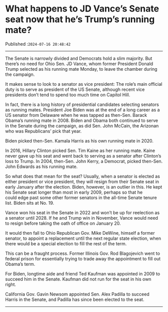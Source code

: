 # What happens to JD Vance’s Senate seat now that he’s Trump’s running mate?

Published :`2024-07-16 20:48:42`

---

The Senate is narrowly divided and Democrats hold a slim majority. But there’s no need for Ohio Sen. JD Vance, whom former President Donald Trump selected as his running mate Monday, to leave the chamber during the campaign.

It makes sense to look to a senator as vice president: The role’s main official duty is to serve as president of the US Senate, although recent vice presidents don’t tend to spend too much time on Capitol Hill.

In fact, there is a long history of presidential candidates selecting senators as running mates. President Joe Biden was at the end of a long career as a US senator from Delaware when he was tapped as then-Sen. Barack Obama’s running mate in 2008. Biden and Obama both continued to serve in the Senate during the campaign, as did Sen. John McCain, the Arizonan who was Republicans’ pick that year.

Biden picked then-Sen. Kamala Harris as his own running mate in 2020.

In 2016, Hillary Clinton picked Sen. Tim Kaine as her running mate. Kaine never gave up his seat and went back to serving as a senator after Clinton’s loss to Trump. In 2004, then-Sen. John Kerry, a Democrat, picked then-Sen. John Edwards as his running mate.

So what does that mean for the seat? Usually, when a senator is elected as either president or vice president, they will resign from their Senate seat in early January after the election. Biden, however, is an outlier in this. He kept his Senate seat longer than most in early 2009, perhaps so that he could edge past some other former senators in the all-time Senate tenure list. Biden sits at No. 19.

Vance won his seat in the Senate in 2022 and won’t be up for reelection as a senator until 2028. If he and Trump win in November, Vance would need to resign before taking the oath of office on January 20.

It would then fall to Ohio Republican Gov. Mike DeWine, himself a former senator, to appoint a replacement until the next regular state election, when there would be a special election to fill the rest of the term.

This can be a fraught process. Former Illinois Gov. Rod Blagojevich went to federal prison for essentially trying to trade away the appointment to fill out Obama’s term.

For Biden, longtime aide and friend Ted Kaufman was appointed in 2009 to succeed him in the Senate. Kaufman did not run for the seat in his own right.

California Gov. Gavin Newsom appointed Sen. Alex Padilla to succeed Harris in the Senate, and Padilla has since been elected to the seat.

---

